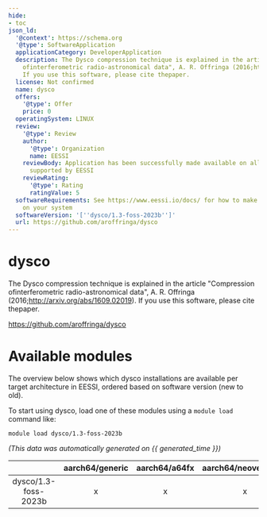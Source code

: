 ```yaml
---
hide:
- toc
json_ld:
  '@context': https://schema.org
  '@type': SoftwareApplication
  applicationCategory: DeveloperApplication
  description: The Dysco compression technique is explained in the article "Compression
    ofinterferometric radio-astronomical data", A. R. Offringa (2016;http://arxiv.org/abs/1609.02019).
    If you use this software, please cite thepaper.
  license: Not confirmed
  name: dysco
  offers:
    '@type': Offer
    price: 0
  operatingSystem: LINUX
  review:
    '@type': Review
    author:
      '@type': Organization
      name: EESSI
    reviewBody: Application has been successfully made available on all architectures
      supported by EESSI
    reviewRating:
      '@type': Rating
      ratingValue: 5
  softwareRequirements: See https://www.eessi.io/docs/ for how to make EESSI available
    on your system
  softwareVersion: '[''dysco/1.3-foss-2023b'']'
  url: https://github.com/aroffringa/dysco
---
```


dysco
=====


The Dysco compression technique is explained in the article "Compression ofinterferometric radio-astronomical data", A. R. Offringa (2016;http://arxiv.org/abs/1609.02019). If you use this software, please cite thepaper.

https://github.com/aroffringa/dysco
# Available modules


The overview below shows which dysco installations are available per target architecture in EESSI, ordered based on software version (new to old).

To start using dysco, load one of these modules using a `module load` command like:

```shell
module load dysco/1.3-foss-2023b
```

*(This data was automatically generated on {{ generated_time }})*

| |aarch64/generic|aarch64/a64fx|aarch64/neoverse_n1|aarch64/neoverse_v1|aarch64/nvidia/grace|x86_64/generic|x86_64/amd/zen2|x86_64/amd/zen3|x86_64/amd/zen4|x86_64/intel/cascadelake|x86_64/intel/haswell|x86_64/intel/icelake|x86_64/intel/sapphirerapids|x86_64/intel/skylake_avx512|
| :---: | :---: | :---: | :---: | :---: | :---: | :---: | :---: | :---: | :---: | :---: | :---: | :---: | :---: | :---: |
|dysco/1.3-foss-2023b|x|x|x|x|x|x|x|x|x|x|x|x|x|x|
